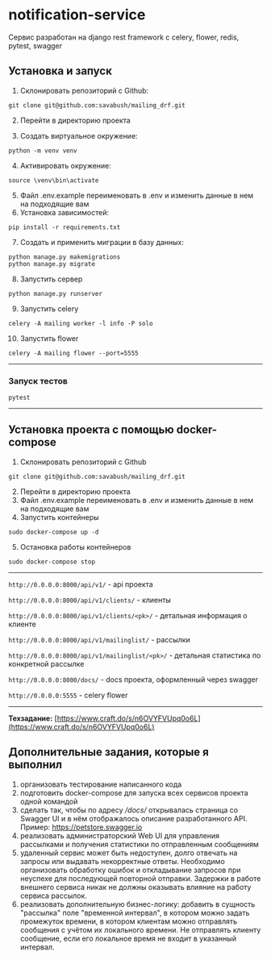 # notification-service
Сервис разработан на django rest framework с celery, flower, redis, pytest, swagger


## Установка и запуск

1. Склонировать репозиторий с Github:

````
git clone git@github.com:savabush/mailing_drf.git
````
2. Перейти в директорию проекта

3. Создать виртуальное окружение:

````
python -m venv venv
````

4. Активировать окружение: 

````
source \venv\bin\activate
````
5. Файл .env.example переименовать в .env и изменить данные в нем на подходящие вам 
6. Установка зависимостей:

```
pip install -r requirements.txt
```

7. Создать и применить миграции в базу данных:
```
python manage.py makemigrations
python manage.py migrate
```
8. Запустить сервер
```
python manage.py runserver
```
9. Запустить celery
```
celery -A mailing worker -l info -P solo
```
10. Запустить flower

```
celery -A mailing flower --port=5555
```
***
### Запуск тестов
``` 
pytest
```
***
## Установка проекта с помощью docker-compose


1. Склонировать репозиторий с Github
```
git clone git@github.com:savabush/mailing_drf.git
```
2. Перейти в директорию проекта
3. Файл .env.example переименовать в .env и изменить данные в нем на подходящие вам 
4. Запустить контейнеры 
``` 
sudo docker-compose up -d
 ```
5. Остановка работы контейнеров 
```
sudo docker-compose stop
```
***
```http://0.0.0.0:8000/api/v1/``` - api проекта

```http://0.0.0.0:8000/api/v1/clients/``` - клиенты

```http://0.0.0.0:8000/api/v1/clients/<pk>/``` - детальная информация о клиенте

```http://0.0.0.0:8000/api/v1/mailinglist/``` - рассылки

```http://0.0.0.0:8000/api/v1/mailinglist/<pk>/``` - детальная статистика по конкретной рассылке

```http://0.0.0.0:8000/docs/``` - docs проекта, оформленный через swagger

```http://0.0.0.0:5555``` - celery flower

***

**Техзадание:** 
[https://www.craft.do/s/n6OVYFVUpq0o6L](https://www.craft.do/s/n6OVYFVUpq0o6L)

## Дополнительные задания, которые я выполнил

<ol>
<li>организовать тестирование написанного кода</li>
<li>подготовить docker-compose для запуска всех сервисов проекта одной командой</li>
<li>сделать так, чтобы по адресу <i> /docs/ </i> открывалась страница со Swagger UI и в нём отображалось описание разработанного API. Пример: <a href="https://petstore.swagger.io" target="_blank">https://petstore.swagger.io</a></li>
<li>реализовать администраторский Web UI для управления рассылками и получения статистики по отправленным сообщениям</li>
<li>удаленный сервис может быть недоступен, долго отвечать на запросы или выдавать некорректные ответы. Необходимо организовать обработку ошибок и откладывание запросов при неуспехе для последующей повторной отправки. Задержки в работе внешнего сервиса никак не должны оказывать влияние на работу сервиса рассылок.</li>
<li>реализовать дополнительную бизнес-логику: добавить в сущность "рассылка" поле "временной интервал", в котором можно задать промежуток времени, в котором клиентам можно отправлять сообщения с учётом их локального времени. Не отправлять клиенту сообщение, если его локальное время не входит в указанный интервал.</li>
</ol>
